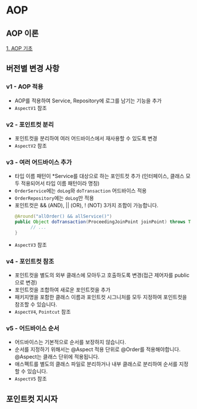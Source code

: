 # AOP

## AOP 이론

[1. AOP 기초](https://github.com/woosungkim0123/spring-jpa-deep-dive/tree/master/spring_advance/aop/notion/1_aop_basic)


## 버전별 변경 사항

### v1 - AOP 적용

- AOP를 적용하여 Service, Repository에 로그를 남기는 기능을 추가
- `AspectV1` 참조

### v2 - 포인트컷 분리

- 포인트컷을 분리하여 여러 어드바이스에서 재사용할 수 있도록 변경
- `AspectV2` 참조

### v3 - 여러 어드바이스 추가

- 타입 이름 패턴이 *Service를 대상으로 하는 포인트컷 추가 (인터페이스, 클래스 모두 적용되어서 타입 이름 패턴이라 명칭)
- `OrderService`에는 `doLog`와 `doTransaction` 어드바이스 적용
- `OrderRepository`에는 `doLog`만 적용
- 포인트컷은 && (AND), || (OR), ! (NOT) 3가지 조합이 가능합니다.
  ```java
  @Around("allOrder() && allService()")
  public Object doTransaction(ProceedingJoinPoint joinPoint) throws Throwable {
        // ...
  }
  ```
- `AspectV3` 참조

### v4 - 포인트컷 참조

- 포인트컷을 별도의 외부 클래스에 모아두고 호출하도록 변경(접근 제어자를 public으로 변경)
- 포인트컷을 조합하여 새로운 포인트컷을 추가
- 패키지명을 포함한 클래스 이름과 포인트컷 시그니처를 모두 지정하여 포인트컷을 참조할 수 있습니다.
- `AspectV4`, `Pointcut` 참조

### v5 - 어드바이스 순서

- 어드바이스는 기본적으로 순서를 보장하지 않습니다.
- 순서를 지정하기 위해서는 @Aspect 적용 단위로 @Order를 적용해야합니다. @Aspect는 클래스 단위에 적용됩니다.
- 애스펙트를 별도의 클래스 파일로 분리하거나 내부 클래스로 분리하여 순서를 지정할 수 있습니다.
- `AspectV5` 참조

## 포인트컷 지시자

